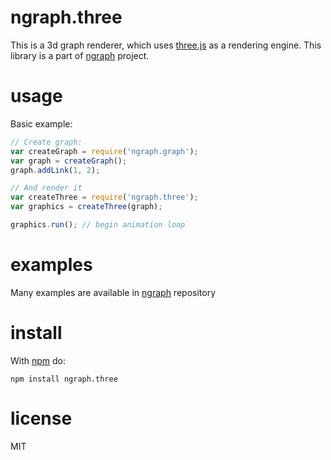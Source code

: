 # ngraph.three

This is a 3d graph renderer, which uses [three.js](https://github.com/mrdoob/three.js) as a rendering engine. This library is a part of [ngraph](https://github.com/anvaka/ngraph) project.

# usage

Basic example:

``` js
// Create graph:
var createGraph = require('ngraph.graph');
var graph = createGraph();
graph.addLink(1, 2);

// And render it
var createThree = require('ngraph.three');
var graphics = createThree(graph);

graphics.run(); // begin animation loop
```

# examples
Many examples are available in [ngraph](https://github.com/anvaka/ngraph/tree/master/examples/three.js) repository

# install

With [npm](https://npmjs.org) do:

```
npm install ngraph.three
```

# license

MIT
